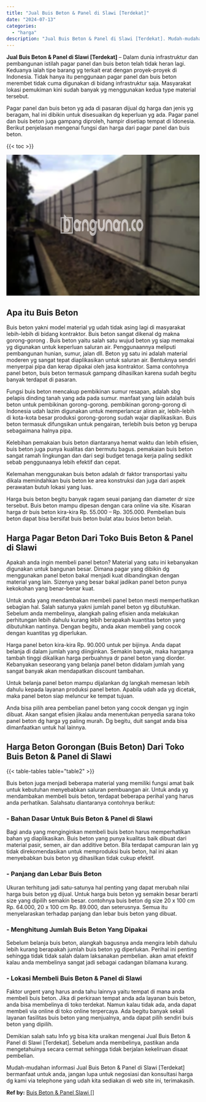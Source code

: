 ```yaml
---
title: "Jual Buis Beton & Panel di Slawi [Terdekat]"
date: "2024-07-13"
categories: 
  - "harga"
description: "Jual Buis Beton & Panel di Slawi [Terdekat]. Mudah-mudahan informasi Jual Buis Beton & Panel di Slawi [Terdekat] bermanfaat untuk anda, jangan lupa untuk n..."
---
```


**Jual Buis Beton & Panel di Slawi \[Terdekat\]** – Dalam dunia infrastruktur dan pembangunan istilah pagar panel dan buis beton telah tidak heran lagi. Keduanya ialah tipe barang yg terkait erat dengan proyek-proyek di Indonesia. Tidak hanya itu penggunaan pagar panel dan buis beton merembet tidak cuma digunakan di bidang infrastruktur saja. Masyarakat lokasi pemukiman kini sudah banyak yg menggunakan kedua type material tersebut.

Pagar panel dan buis beton yg ada di pasaran dijual dg harga dan jenis yg beragam, hal ini dibikin untuk disesuaikan dg keperluan yg ada. Pagar panel dan buis beton juga gampang diproleh, hampir disetiap tempat di Idonesia. Berikut penjelasan mengenai fungsi dan harga dari pagar panel dan buis beton.

{{< toc >}}

![Jual Buis Beton & Panel di Slawi [Terdekat]](/images/jual-panel-buis-beton-murah-46.png)

## Apa itu Buis Beton

Buis beton yakni model material yg udah tidak asing lagi di masyarakat lebih-lebih di bidang kontraktor. Buis beton sangat dikenal dg makna gorong-gorong . Buis beton yaitu salah satu wujud beton yg siap memakai yg digunakan untuk keperluan saluran air. Penggunaannya meliputi pembangunan hunian, sumur, jalan dll. Beton yg satu ini adalah material moderen yg sangat tepat diaplikasikan untuk saluran air. Bentuknya sendiri menyerpai pipa dan kerap dipakai oleh jasa kontraktor. Sama contohnya panel beton, buis beton termasuk gampang dihasilkan karena sudah begitu banyak terdapat di pasaran.

Fungsi buis beton mencakup pembikinan sumur resapan, adalah sbg pelapis dinding tanah yang ada pada sumur. manfaat yang lain adalah buis beton untuk pembikinan gorong-gorong. pembikinan gorong-gorong di Indonesia udah lazim digunakan untuk memperlancar aliran air, lebih-lebih di kota-kota besar produksi gorong-gorong sudah wajar diaplikasikan. Buis beton termasuk difungsikan untuk pengairan, terlebih buis beton yg berupa sebagaimana halnya pipa.

Kelebihan pemakaian buis beton diantaranya hemat waktu dan lebih efisien, buis beton juga punya kualitas dan bermutu bagus. pemakaian buis beton sangat ramah lingkungan dan dari segi budget tenaga kerja paling sedikit sebab penggunaanya lebih efektif dan cepat.

Kelemahan menggunakan buis beton adalah dr faktor transportasi yaitu dikala memindahkan buis beton ke area konstruksi dan juga dari aspek perawatan butuh lokasi yang luas.

Harga buis beton begitu banyak ragam seuai panjang dan diameter dr size tersebut. Buis beton mampu dipesan dengan cara online via site. Kisaran harga dr buis beton kira-kira Rp. 55.000 – Rp. 305.000. Pembelian buis beton dapat bisa bersifat buis beton bulat atau buios beton belah.

## Harga Pagar Beton Dari Toko Buis Beton & Panel di Slawi

Apakah anda ingin membeli panel beton? Material yang satu ini kebanyakan digunakan untuk bangunan besar. Dimana pagar yang dibikin dg menggunakan panel beton bakal menjadi kuat dibandingkan dengan material yang lain. Sizenya yang besar bakal jadikan panel beton punya kekokohan yang benar-benar kuat.

Untuk anda yang mendambakan membeli panel beton mesti memperhatikan sebagian hal. Salah satunya yakni jumlah panel beton yg dibutuhkan. Sebelum anda membelinya, alangkah paling efisien anda melakukan perhitungan lebih dahulu kurang lebih berapakah kuantitas beton yang dibutuhkan nantinya. Dengan begitu, anda akan membeli yang cocok dengan kuantitas yg diperlukan.

Harga panel beton kira-kira Rp. 90.000 untuk per bijinya. Anda dapat belanja di dalam jumlah yang diinginkan. Semakin banyak, maka harganya tambah tinggi dikalikan harga perbuahnya dr panel beton yang diorder. Kebanyakan seseorang yang belanja panel beton didalam jumlah yang sangat banyak akan mendapatkan discount tambahan.

Untuk belanja panel beton mampu dijalankan dg langkah memesan lebih dahulu kepada layanan produksi panel beton. Apabila udah ada yg dicetak, maka panel beton siap meluncur ke tempat tujuan.

Anda bisa pilih area pembelian panel beton yang cocok dengan yg ingin dibuat. Akan sangat efisien jikalau anda menentukan penyedia sarana toko panel beton dg harga yg paling murah. Dg begitu, duit sangat anda bisa dimanfaatkan untuk hal lainnya.

## Harga Beton Gorongan (Buis Beton) Dari Toko Buis Beton & Panel di Slawi

{{< table-tables table="table2" >}}

Buis beton juga menjadi beberapa material yang memiliki fungsi amat baik untuk kebutuhan menyebabkan saluran pembuangan air. Untuk anda yg mendambakan membeli buis beton, terdapat beberapa perihal yang harus anda perhatikan. Salahsatu diantaranya contohnya berikut:

### \- Bahan Dasar Untuk Buis Beton & Panel di Slawi

Bagi anda yang menginginkan membeli buis beton harus memperhatikan bahan yg diaplikasikan. Buis beton yang punya kualitas baik dibuat dari material pasir, semen, air dan additive beton. Bila terdapat campuran lain yg tidak direkomendasikan untuk memproduksi buis beton, hal ini akan menyebabkan buis beton yg dihasilkan tidak cukup efektif.

### \- Panjang dan Lebar Buis Beton

Ukuran terhitung jadi satu-satunya hal penting yang dapat merubah nilai harga buis beton yg dijual. Untuk harga buis beton yg semakin besar berarti size yang dipilih semakin besar. contohnya buis beton dg size 20 x 100 cm Rp. 64.000, 20 x 100 cm Rp. 89.000, dan seterusnya. Semua itu menyelaraskan terhadap panjang dan lebar buis beton yang dibuat.

### \- Menghitung Jumlah Buis Beton Yang Dipakai

Sebelum belanja buis beton, alangkah bagusnya anda mengira lebih dahulu lebih kurang berapakah jumlah buis beton yg diperlukan. Perihal ini penting sehingga tidak tidak salah dalam laksanakan pembelian. akan amat efektif kalau anda membelinya sangat jadi sebagai cadangan bilamana kurang.

### \- Lokasi Membeli Buis Beton & Panel di Slawi

Faktor urgent yang harus anda tahu lainnya yaitu tempat di mana anda membeli buis beton. Jika di perkiraan tempat anda ada layanan buis beton, anda bisa membelinya di toko terdekat. Namun kalau tidak ada, anda dapat membeli via online di toko online terpercaya. Ada begitu banyak sekali layanan fasilitas buis beton yang menjualnya, anda dapat pilih sendiri buis beton yang dipilih.

Demikian salah satu Info yg bisa kita uraikan mengenai Jual Buis Beton & Panel di Slawi \[Terdekat\]. Sebelum anda membelinya, pastikan anda mengetahuinya secara cermat sehingga tidak berjalan kekeliruan disaat pembelian.

Mudah-mudahan informasi Jual Buis Beton & Panel di Slawi \[Terdekat\] bermanfaat untuk anda, jangan lupa untuk negosiasi dan konsultasi harga dg kami via telephone yang udah kita sediakan di web site ini, terimakasih.

**Ref by:** [Buis Beton & Panel Slawi []](https://id.wikipedia.org/wiki/Buis)
